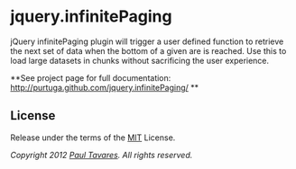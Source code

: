jquery.infinitePaging
=====================

jQuery infinitePaging plugin will trigger a user defined function to retrieve the next set of data when the bottom of a given are is reached. Use this to load large datasets in chunks without sacrificing the user experience.

**See project page for full documentation: http://purtuga.github.com/jquery.infinitePaging/ **


License
-------

Release under the terms of the [MIT](http://www.opensource.org/licenses/mit-license.php) License.

*Copyright 2012 [Paul Tavares](http://paultavares.wordpress.com/). All rights reserved.*

